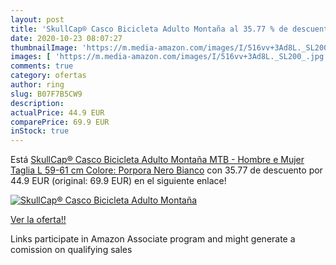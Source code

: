 ```yaml
---
layout: post
title: 'SkullCap® Casco Bicicleta Adulto Montaña al 35.77 % de descuento'
date: 2020-10-23 08:07:27
thumbnailImage: 'https://m.media-amazon.com/images/I/516vv+3Ad8L._SL200_.jpg'
images: [ 'https://m.media-amazon.com/images/I/516vv+3Ad8L._SL200_.jpg' ]
comments: true
category: ofertas
author: ring
slug: B07F7B5CW9
description:
actualPrice: 44.9 EUR
comparePrice: 69.9 EUR
inStock: true
---
```


Está [SkullCap® Casco Bicicleta Adulto Montaña MTB - Hombre e Mujer  Taglia L  59-61 cm   Colore: Porpora Nero Bianco](https://www.amazon.es/dp/B07F7B5CW9/?tag=tolees-21) con 35.77 de descuento por 44.9 EUR (original: 69.9 EUR) en el siguiente enlace!

[![SkullCap® Casco Bicicleta Adulto Montaña](https://m.media-amazon.com/images/I/516vv+3Ad8L._SL200_.jpg)](https://www.amazon.es/dp/B07F7B5CW9/?tag=tolees-21)

[Ver la oferta!!](https://www.amazon.es/dp/B07F7B5CW9/?tag=tolees-21)

Links participate in Amazon Associate program and might generate a comission on qualifying sales


